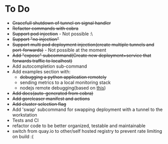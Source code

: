 # To Do
- ~~Gracefull shutdown of tunnel on signal handler~~
- ~~Refactor commands with cobra~~
- ~~Support pod injection~~ - Not possible :\
- ~~Support "no injection"~~
- ~~Support multi pod deployment injection(create multiple tunnels and port-forwards)~~ - Not possible at the moment
- ~~Add "expose" subcommand(Create new deployment+service that forwards traffic to localhost)~~
- Add autocompletion sub-command
- Add examples section with:
    - ~~debugging a python application remotely~~
    - sending metrics to a local monitoring stack
    - nodejs remote debugging(based on [this](https://nodejs.org/de/docs/guides/debugging-getting-started/#enabling-remote-debugging-scenarios))
- ~~Add docs(auto-generated from cobra)~~
- ~~Add goreleaser manifest and actions~~
- ~~Add cluster selection flag~~
- Add 'swap' subcommand for swapping deployment with a tunnel to the workstation
- Tests and CI
- refactor code to be better organized, testable and maintainable
- switch from quay.io to other/self hosted registry to prevent rate limiting on build :(
